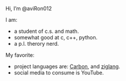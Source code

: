 Hi, I’m @aviRon012

I am:
- a student of c.s. and math.
- somewhat good at c, c++, python.
- a p.l. therory nerd.

My favorite:
- project languages are: [Carbon](https://github.com/carbon-language/carbon-lang), and [ziglang](https://github.com/ziglang/zig).
- social media to consume is YouTube.
